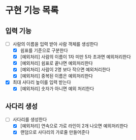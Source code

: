 # 구현 기능 목록
## 입력 기능
- [ ] 사람의 이름을 입력 받아 사람 객체를 생성한다
    - [x] 쉼표를 기준으로 구분한다
    - [x] [예외처리] 사람의 이름이 1자 미만 5자 초과면 예외처리한다
    - [x] [예외처리] 쉼표로 끝나면 예외처리한다
    - [x] [예외처리] 사람이 2명 보다 작으면 예외처리한다
    - [x] [예외처리] 중복된 이름은 예외처리한다
- [x] 최대 사다리 높이를 입력 받는다
    - [x] [예외처리] 숫자가 아니면 예외 처리한다

## 사다리 생성
- [ ] 사다리를 생성한다
    - [x] [예외처리] 연속으로 가로 라인이 2개 나오면 예외처리한다
    - [x] 랜덤으로 사다리의 가로줄 만들어준다
